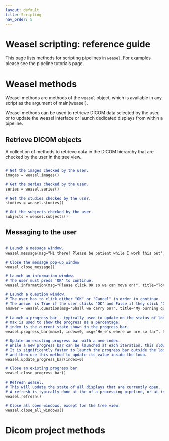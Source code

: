 ```yaml
---
layout: default
title: Scripting
nav_order: 5
---
```


# Weasel scripting: reference guide

This page lists methods for scripting pipelines in `weasel`. For examples please see the pipeline tutorials page.

# Weasel methods

Weasel methods are methods of the `weasel` object, which is available in any script as the argument of main(weasel). 

Weasel methods can be used to retrieve DICOM data selected by the user, or to update the weasel interface or launch dedicated displays from within a pipeline.

## Retrieve DICOM objects

A collection of methods to retrieve data in the DICOM hierarchy that are checked by the user in the tree view. 

```markdown

# Get the images checked by the user. 
images = weasel.images()

# Get the series checked by the user. 
series = weasel.series()

# Get the studies checked by the user. 
studies = weasel.studies()

# Get the subjects checked by the user. 
subjects = weasel.subjects()

```

## Messaging to the user

```markdown

# Launch a message window.
weasel.message(msg="Hi there! Please be patient while I work this out", title="Totally pointless message")

# Close the message pop-up window
weasel.close_message()

# Launch an information window. 
# The user must press 'OK' to continue.
weasel.information(msg="Please click OK so we can move on!", title="Totally pointless information")

# Launch a question window. 
# The user has to click either "OK" or "Cancel" in order to continue. 
# The answer is True if the user clicks "OK" and False if they click "Cancel".
answer = weasel.question(msg="Shall we carry on?", title="My burning question")

# Launch a progress bar - typically used to update on the status of long calculations. 
# max is used to show the progress as a percentage.
# index is the current state shown in the progress bar. 
weasel.progress_bar(max=1, index=0, msg="Here's where we are so far", title="Progress Bar")

# Update an existing progress bar with a new index. 
# While a new progress bar can be launched at each iteration, this slows down calculations a lot. 
# It is significantly faster to launch the progress bar outside the loop, 
# and then use this method to update its value inside the loop.
weasel.update_progress_bar(index=0)

# Close an existing progress bar
weasel.close_progress_bar()

# Refresh weasel. 
# This will update the state of all displays that are currently open.
# A refresh is typically done at the of a processing pipeline, or at intermediate stages of very long pipelines.
weasel.refresh()

# Close all open windows, except for the tree view.
weasel.close_all_windows()

```


# Dicom project methods





